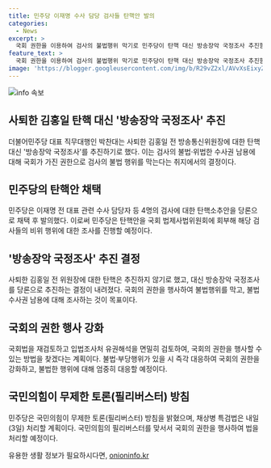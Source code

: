 ```yaml
---
title: 민주당 이재명 수사 담당 검사들 탄핵안 발의
categories:
  - News
excerpt: >
  국회 권한을 이용하여 검사의 불법행위 막기로 민주당이 탄핵 대신 방송장악 국정조사 추진함. 이재명 관련 검사 4인에 대한 탄핵안 채택 후 발의. 김홍일 전 방송통신위원장 탄핵 대신 방송장악 국정조사 당론 추진하기로. 국회 권한으로 검사 불법 행위 막는 취지. 탄핵안이 국회 법제사법위원회에 회부될 예정. 국민의힘이 무제한 토론 방침에 따라 채상병 특검법은 내일 처리 예정.
feature_text: >
  국회 권한을 이용하여 검사의 불법행위 막기로 민주당이 탄핵 대신 방송장악 국정조사 추진함. 이재명 관련 검사 4인에 대한 탄핵안 채택 후 발의. 김홍일 전 방송통신위원장 탄핵 대신 방송장악 국정조사 당론 추진하기로. 국회 권한으로 검사 불법 행위 막는 취지. 탄핵안이 국회 법제사법위원회에 회부될 예정. 국민의힘이 무제한 토론 방침에 따라 채상병 특검법은 내일 처리 예정.
image: 'https://blogger.googleusercontent.com/img/b/R29vZ2xl/AVvXsEixyZcFfHzMRdzZMjFBmAUKJYCLCGyLL1o632UiGVXcaFdKo_bkvkuCioo0uUKlGfBVcT3P84aROyZIXSBEx3Aw5nCQ3pTgDom1WDC4m8eifvWiAmWEEVb4x6G_l8C0QH225ldMjyaFvpxGEBGNO37VmDTDMHGhJPq73UglMfDca1-0aw/s1600/blogspot.png'
---
```


<p><img src="https://blogger.googleusercontent.com/img/b/R29vZ2xl/AVvXsEixyZcFfHzMRdzZMjFBmAUKJYCLCGyLL1o632UiGVXcaFdKo_bkvkuCioo0uUKlGfBVcT3P84aROyZIXSBEx3Aw5nCQ3pTgDom1WDC4m8eifvWiAmWEEVb4x6G_l8C0QH225ldMjyaFvpxGEBGNO37VmDTDMHGhJPq73UglMfDca1-0aw/s1600/blogspot.png" alt="info 속보" /></p>

<h2 data-ke-size="size26">사퇴한 김홍일 탄핵 대신 '방송장악 국정조사' 추진</h2>

<p data-ke-size="size16">더불어민주당 대표 직무대행인 박찬대는 사퇴한 김홍일 전 방송통신위원장에 대한 탄핵 대신 '방송장악 국정조사'를 추진하기로 했다. 이는 검사의 불법·위법한 수사권 남용에 대해 국회가 가진 권한으로 검사의 불법 행위를 막는다는 취지에서의 결정이다.</p>

<h2 data-ke-size="size26">민주당의 탄핵안 채택</h2>

<p data-ke-size="size16">민주당은 이재명 전 대표 관련 수사 담당자 등 4명의 검사에 대한 탄핵소추안을 당론으로 채택 후 발의했다. 이로써 민주당은 탄핵안을 국회 법제사법위원회에 회부해 해당 검사들의 비위 행위에 대한 조사를 진행할 예정이다.</p>

<h2 data-ke-size="size26">'방송장악 국정조사' 추진 결정</h2>

<p data-ke-size="size16">사퇴한 김홍일 전 위원장에 대한 탄핵은 추진하지 않기로 했고, 대신 방송장악 국정조사를 당론으로 추진하는 결정이 내려졌다. 국회의 권한을 행사하여 불법행위를 막고, 불법 수사권 남용에 대해 조사하는 것이 목표이다.</p>

<h2 data-ke-size="size26">국회의 권한 행사 강화</h2>

<p data-ke-size="size16">국회법을 재검토하고 입법조사처 유권해석을 면밀히 검토하여, 국회의 권한을 행사할 수 있는 방법을 찾겠다는 계획이다. 불법·부당행위가 있을 시 즉각 대응하여 국회의 권한을 강화하고, 불법한 행위에 대해 엄중히 대응할 예정이다.</p>

<h2 data-ke-size="size26">국민의힘이 무제한 토론(필리버스터) 방침</h2>

<p data-ke-size="size16">민주당은 국민의힘이 무제한 토론(필리버스터) 방침을 밝혔으며, 채상병 특검법은 내일(3일) 처리할 계획이다. 국민의힘의 필리버스터를 맞서서 국회의 권한을 행사하여 법을 처리할 예정이다.</p>
유용한 생활 정보가 필요하시다면, <a href="https://onioninfo.kr" rel="dofollow">onioninfo.kr</a>


